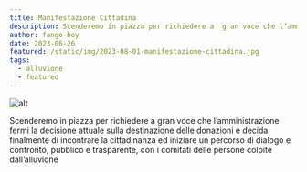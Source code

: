 ```yaml
---
title: Manifestazione Cittadina
description: Scenderemo in piazza per richiedere a  gran voce che l’amministrazione fermi la decisione attuale sulla destinazione delle donazioni e decida  finalmente di incontrare la cittadinanza ed iniziare un percorso di dialogo e confronto, pubblico e trasparente, con i comitati delle persone colpite dall’alluvione.
author: fango-boy
date: 2023-06-26
featured: /static/img/2023-08-01-manifestazione-cittadina.jpg
tags:
  - alluvione
  - featured
---
```


![alt](/static/img/2023-08-01-manifestazione-cittadina.jpg "manifestazione")

Scenderemo in piazza per richiedere a  gran voce che l’amministrazione fermi la decisione attuale sulla destinazione delle donazioni e decida  finalmente di incontrare la cittadinanza ed iniziare un percorso di dialogo e confronto, pubblico e trasparente, con i comitati delle persone colpite dall’alluvione
